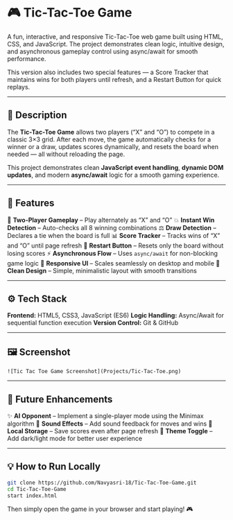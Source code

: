 # 🎮 Tic-Tac-Toe Game

A fun, interactive, and responsive Tic-Tac-Toe web game built using HTML, CSS, and JavaScript. The project demonstrates clean logic, intuitive design, and asynchronous gameplay control using async/await for smooth performance.

This version also includes two special features — a Score Tracker that maintains wins for both players until refresh, and a Restart Button for quick replays.

--- 


## 🧩 Description

The **Tic-Tac-Toe Game** allows two players (“X” and “O”) to compete in a classic 3×3 grid.
After each move, the game automatically checks for a winner or a draw, updates scores dynamically,
and resets the board when needed — all without reloading the page.

This project demonstrates clean **JavaScript event handling**, **dynamic DOM updates**,
and modern **async/await** logic for a smooth gaming experience.

---

## 🚀 Features

🎯 **Two-Player Gameplay** – Play alternately as “X” and “O”
💥 **Instant Win Detection** – Auto-checks all 8 winning combinations
⚖️ **Draw Detection** – Declares a tie when the board is full
📊 **Score Tracker** – Tracks wins of “X” and “O” until page refresh
🔁 **Restart Button** – Resets only the board without losing scores
⚡ **Asynchronous Flow** – Uses `async/await` for non-blocking game logic
🎨 **Responsive UI** – Scales seamlessly on desktop and mobile
💬 **Clean Design** – Simple, minimalistic layout with smooth transitions

---

## ⚙️ Tech Stack

**Frontend:** HTML5, CSS3, JavaScript (ES6)
**Logic Handling:** Async/Await for sequential function execution
**Version Control:** Git & GitHub

---

## 🖼️ Screenshot

`![Tic Tac Toe Game Screenshot](Projects/Tic-Tac-Toe.png)`

---

## 🌟 Future Enhancements

✨ **AI Opponent** – Implement a single-player mode using the Minimax algorithm
🎵 **Sound Effects** – Add sound feedback for moves and wins
💾 **Local Storage** – Save scores even after page refresh
🌈 **Theme Toggle** – Add dark/light mode for better user experience

---

## 💡 How to Run Locally

```bash
git clone https://github.com/Navyasri-18/Tic-Tac-Toe-Game.git
cd Tic-Tac-Toe-Game
start index.html
```

Then simply open the game in your browser and start playing! 🎮



